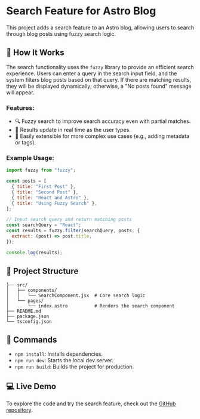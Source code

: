 # Search Feature for Astro Blog

This project adds a search feature to an Astro blog, allowing users to search through blog posts using fuzzy search logic.

## 🚀 How It Works

The search functionality uses the `fuzzy` library to provide an efficient search experience. Users can enter a query in the search input field, and the system filters blog posts based on that query. If there are matching results, they will be displayed dynamically; otherwise, a "No posts found" message will appear.

### Features:

- 🔍 Fuzzy search to improve search accuracy even with partial matches.
- 📄 Results update in real time as the user types.
- 📝 Easily extensible for more complex use cases (e.g., adding metadata or tags).

### Example Usage:

```jsx
import fuzzy from "fuzzy";

const posts = [
  { title: "First Post" },
  { title: "Second Post" },
  { title: "React and Astro" },
  { title: "Using Fuzzy Search" },
];

// Input search query and return matching posts
const searchQuery = "React";
const results = fuzzy.filter(searchQuery, posts, {
  extract: (post) => post.title,
});

console.log(results);
```

## 📂 Project Structure

```text
├── src/
│   ├── components/
│   │   └── SearchComponent.jsx  # Core search logic
│   └── pages/
│       └── index.astro          # Renders the search component
├── README.md
├── package.json
└── tsconfig.json
```

## 🧞 Commands

- `npm install`: Installs dependencies.
- `npm run dev`: Starts the local dev server.
- `npm run build`: Builds the project for production.

## 💻 Live Demo

To explore the code and try the search feature, check out the [GitHub repository](https://github.com/FutureInsightTech/SearchAstro).

